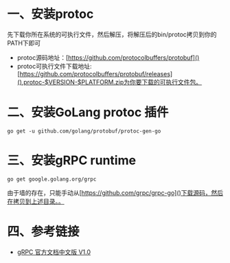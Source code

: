 # 一、安装protoc
先下载你所在系统的可执行文件，然后解压，将解压后的bin/protoc拷贝到你的PATH下即可
- protoc源码地址：[https://github.com/protocolbuffers/protobuf]()
- protoc可执行文件下载地址:[https://github.com/protocolbuffers/protobuf/releases](),protoc-$VERSION-$PLATFORM.zip为你要下载的可执行文件包。

# 二、安装GoLang protoc 插件
    go get -u github.com/golang/protobuf/protoc-gen-go

# 三、安装gRPC runtime
    go get google.golang.org/grpc
由于墙的存在，只能手动从[https://github.com/grpc/grpc-go]()下载源码，然后在拷贝到上述目录。。

# 四、参考链接
- [gRPC 官方文档中文版 V1.0](http://doc.oschina.net/grpc?t=57966)